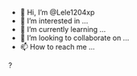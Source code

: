 - 👋 Hi, I’m @Lele1204xp
- 👀 I’m interested in ...
- 🌱 I’m currently learning ...
- 💞️ I’m looking to collaborate on ...
- 📫 How to reach me ...

<!---
Lele1204xp/Lele1204xp is a ✨ special ✨ repository because its `README.md` (this file) appears on your GitHub profile.
You can click the Preview link to take a look at your changes.
--->?
